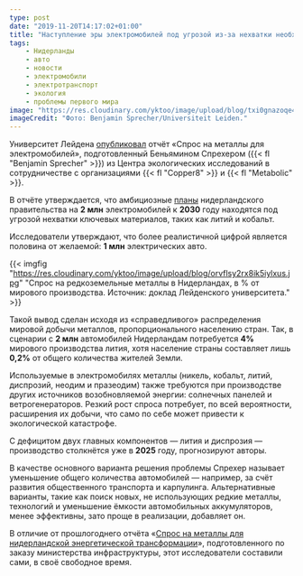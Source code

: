 ```yaml
---
type: post
date: "2019-11-20T14:17:02+01:00"
title: "Наступление эры электромобилей под угрозой из-за нехватки необходимых металлов"
tags:
    - Нидерланды
    - авто
    - новости
    - электромобили
    - электротранспорт
    - экология
    - проблемы первого мира
image: "https://res.cloudinary.com/yktoo/image/upload/blog/txi0gnazoqe4bgvqlmih.jpg"
imageCredit: "Фото: Benjamin Sprecher/Universiteit Leiden."
---
```


Университет Лейдена [опубликовал](https://www.metabolic.nl/publications/metaalvraag-van-elektrisch-vervoer/) отчёт «Спрос на металлы для электромобилей», подготовленный Беньямином Спрехером ({{< fl "Benjamin Sprecher" >}}) из Центра экологических исследований в сотрудничестве с организациями {{< fl "Copper8" >}} и {{< fl "Metabolic" >}}.

В отчёте утверждается, что амбициозные [планы](0354) нидерландского правительства на **2 млн** электромобилей к **2030** году находятся под угрозой нехватки ключевых материалов, таких как литий и кобальт.

<!--more-->

Исследователи утверждают, что более реалистичной цифрой является половина от желаемой: **1 млн** электрических авто.

{{< imgfig "https://res.cloudinary.com/yktoo/image/upload/blog/orvflsy2rx8ik5iylxus.jpg" "Спрос на редкоземельные металлы в Нидерландах, в % от мирового производства. Источник: доклад Лейденского университета." >}}

Такой вывод сделан исходя из «справедливого» распределения мировой добычи металлов, пропорционального населению стран. Так, в сценарии с **2 млн** автомобилей Нидерландам потребуется **4%** мирового производства лития, хотя население страны составляет лишь **0,2%** от общего количества жителей Земли.

Используемые в электромобилях металлы (никель, кобальт, литий, диспрозий, неодим и празеодим) также требуются при производстве других источников возобновляемой энергии: солнечных панелей и ветрогенераторов. Резкий рост спроса потребует, по всей вероятности, расширения их добычи, что само по себе может привести к экологической катастрофе.

С дефицитом двух главных компонентов — лития и диспрозия — производство столкнётся уже в **2025** году, прогнозируют авторы.

В качестве основного варианта решения проблемы Спрехер называет уменьшение общего количества автомобилей — например, за счёт развития общественного транспорта и карпулинга. Альтернативные варианты, такие как поиск новых, не использующих редкие металлы, технологий и уменьшение ёмкости автомобильных аккумуляторов, менее эффективны, зато проще в реализации, добавляет он.

В отличие от прошлогоднего отчёта «[Спрос на металлы для нидерландской энергетической трансформации](https://www.metabolic.nl/publications/metaalvraag-van-de-nederlandse-energietransitie/)», подготовленного по заказу министерства инфраструктуры, этот исследователи составили сами, в своё свободное время.

